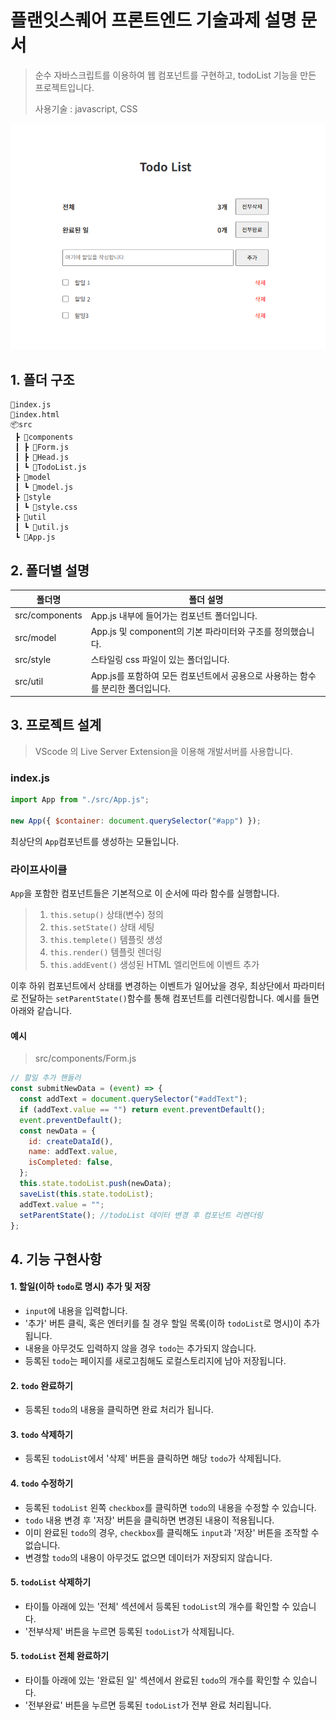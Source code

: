 # 플랜잇스퀘어 프론트엔드 기술과제 설명 문서

> 순수 자바스크립트를 이용하여 웹 컴포넌트를 구현하고, todoList 기능을 만든 프로젝트입니다.
>
> 사용기술 : javascript, CSS

![screenshot](./screenshot.png)

## 1. 폴더 구조

```
📜index.js
📜index.html
📦src
 ┣ 📂components
 ┃ ┣ 📜Form.js
 ┃ ┣ 📜Head.js
 ┃ ┗ 📜TodoList.js
 ┣ 📂model
 ┃ ┗ 📜model.js
 ┣ 📂style
 ┃ ┗ 📜style.css
 ┣ 📂util
 ┃ ┗ 📜util.js
 ┗ 📜App.js
```

## 2. 폴더별 설명

| 폴더명         | 폴더 설명                                                                       |
| -------------- | ------------------------------------------------------------------------------- |
| src/components | App.js 내부에 들어가는 컴포넌트 폴더입니다.                                     |
| src/model      | App.js 및 component의 기본 파라미터와 구조를 정의했습니다.                      |
| src/style      | 스타일링 css 파일이 있는 폴더입니다.                                            |
| src/util       | App.js를 포함하여 모든 컴포넌트에서 공용으로 사용하는 함수를 분리한 폴더입니다. |

## 3. 프로젝트 설계

> VScode 의 Live Server Extension을 이용해 개발서버를 사용합니다.

### index.js

```javascript
import App from "./src/App.js";

new App({ $container: document.querySelector("#app") });
```

최상단의 `App`컴포넌트를 생성하는 모듈입니다.

### 라이프사이클

`App`을 포함한 컴포넌트들은 기본적으로 이 순서에 따라 함수를 실행합니다.

> 1.  `this.setup()` 상태(변수) 정의
> 2.  `this.setState()` 상태 세팅
> 3.  `this.templete()` 템플릿 생성
> 4.  `this.render()` 템플릿 렌더링
> 5.  `this.addEvent()` 생성된 HTML 엘리먼트에 이벤트 추가

이후 하위 컴포넌트에서 상태를 변경하는 이벤트가 일어났을 경우, 최상단에서 파라미터로 전달하는 `setParentState()`함수를 통해 컴포넌트를 리렌더링합니다. 예시를 들면 아래와 같습니다.

#### 예시

> src/components/Form.js

```javascript
// 할일 추가 핸들러
const submitNewData = (event) => {
  const addText = document.querySelector("#addText");
  if (addText.value == "") return event.preventDefault();
  event.preventDefault();
  const newData = {
    id: createDataId(),
    name: addText.value,
    isCompleted: false,
  };
  this.state.todoList.push(newData);
  saveList(this.state.todoList);
  addText.value = "";
  setParentState(); //todoList 데이터 변경 후 컴포넌트 리렌더링
};
```

## 4. 기능 구현사항

#### 1. 할일(이하 `todo`로 명시) 추가 및 저장

- `input`에 내용을 입력합니다.
- '추가' 버튼 클릭, 혹은 엔터키를 칠 경우 할일 목록(이하 `todoList`로 명시)이 추가됩니다.
- 내용을 아무것도 입력하지 않을 경우 `todo`는 추가되지 않습니다.
- 등록된 `todo`는 페이지를 새로고침해도 로컬스토리지에 남아 저장됩니다.

#### 2. `todo` 완료하기

- 등록된 `todo`의 내용을 클릭하면 완료 처리가 됩니다.

#### 3. `todo` 삭제하기

- 등록된 `todoList`에서 '삭제' 버튼을 클릭하면 해당 `todo`가 삭제됩니다.

#### 4. `todo` 수정하기

- 등록된 `todoList` 왼쪽 `checkbox`를 클릭하면 `todo`의 내용을 수정할 수 있습니다.
- `todo` 내용 변경 후 '저장' 버튼을 클릭하면 변경된 내용이 적용됩니다.
- 이미 완료된 `todo`의 경우, `checkbox`를 클릭해도 `input`과 '저장' 버튼을 조작할 수 없습니다.
- 변경할 `todo`의 내용이 아무것도 없으면 데이터가 저장되지 않습니다.

#### 5. `todoList` 삭제하기

- 타이틀 아래에 있는 '전체' 섹션에서 등록된 `todoList`의 개수를 확인할 수 있습니다.
- '전부삭제' 버튼을 누르면 등록된 `todoList`가 삭제됩니다.

#### 5. `todoList` 전체 완료하기

- 타이틀 아래에 있는 '완료된 일' 섹션에서 완료된 `todo`의 개수를 확인할 수 있습니다.
- '전부완료' 버튼을 누르면 등록된 `todoList`가 전부 완료 처리됩니다.
